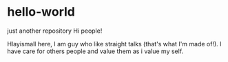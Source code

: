 # hello-world
just another repository
Hi people!

Hlayismall here, I am guy who like straight talks (that's what I'm made of!).
I have care for others people and value them as i value my self.
